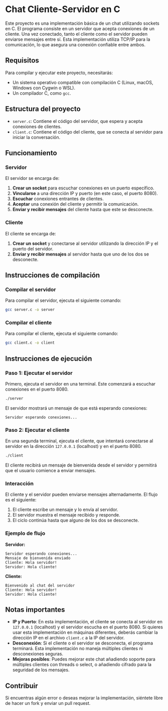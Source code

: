 
# Chat Cliente-Servidor en C

Este proyecto es una implementación básica de un chat utilizando sockets en C. El programa consiste en un servidor que acepta conexiones de un cliente. Una vez conectado, tanto el cliente como el servidor pueden enviarse mensajes entre sí. Esta implementación utiliza TCP/IP para la comunicación, lo que asegura una conexión confiable entre ambos.

## Requisitos

Para compilar y ejecutar este proyecto, necesitarás:

- Un sistema operativo compatible con compilación C (Linux, macOS, Windows con Cygwin o WSL).
- Un compilador C, como `gcc`.

## Estructura del proyecto

- `server.c`: Contiene el código del servidor, que espera y acepta conexiones de clientes.
- `client.c`: Contiene el código del cliente, que se conecta al servidor para iniciar la conversación.

## Funcionamiento

### Servidor

El servidor se encarga de:

1. **Crear un socket** para escuchar conexiones en un puerto específico.
2. **Vincularse** a una dirección IP y puerto (en este caso, el puerto 8080).
3. **Escuchar** conexiones entrantes de clientes.
4. **Aceptar** una conexión del cliente y permitir la comunicación.
5. **Enviar y recibir mensajes** del cliente hasta que este se desconecte.

### Cliente

El cliente se encarga de:

1. **Crear un socket** y conectarse al servidor utilizando la dirección IP y el puerto del servidor.
2. **Enviar y recibir mensajes** al servidor hasta que uno de los dos se desconecte.

## Instrucciones de compilación

### Compilar el servidor

Para compilar el servidor, ejecuta el siguiente comando:

```bash
gcc server.c -o server
```

### Compilar el cliente

Para compilar el cliente, ejecuta el siguiente comando:

```bash
gcc client.c -o client
```

## Instrucciones de ejecución

### Paso 1: Ejecutar el servidor

Primero, ejecuta el servidor en una terminal. Este comenzará a escuchar conexiones en el puerto 8080.

```bash
./server
```

El servidor mostrará un mensaje de que está esperando conexiones:

```
Servidor esperando conexiones...
```

### Paso 2: Ejecutar el cliente

En una segunda terminal, ejecuta el cliente, que intentará conectarse al servidor en la dirección `127.0.0.1` (localhost) y en el puerto 8080.

```bash
./client
```

El cliente recibirá un mensaje de bienvenida desde el servidor y permitirá que el usuario comience a enviar mensajes.

### Interacción

El cliente y el servidor pueden enviarse mensajes alternadamente. El flujo es el siguiente:

1. El cliente escribe un mensaje y lo envía al servidor.
2. El servidor muestra el mensaje recibido y responde.
3. El ciclo continúa hasta que alguno de los dos se desconecte.

### Ejemplo de flujo

**Servidor:**
```
Servidor esperando conexiones...
Mensaje de bienvenida enviado
Cliente: Hola servidor!
Servidor: Hola cliente!
```

**Cliente:**
```
Bienvenido al chat del servidor
Cliente: Hola servidor!
Servidor: Hola cliente!
```

## Notas importantes

- **IP y Puerto**: En esta implementación, el cliente se conecta al servidor en `127.0.0.1` (localhost) y el servidor escucha en el puerto 8080. Si quieres usar esta implementación en máquinas diferentes, deberás cambiar la dirección IP en el archivo `client.c` a la IP del servidor.
- **Desconexión**: Si el cliente o el servidor se desconecta, el programa terminará. Esta implementación no maneja múltiples clientes ni desconexiones seguras.
- **Mejoras posibles**: Puedes mejorar este chat añadiendo soporte para múltiples clientes con threads o select, o añadiendo cifrado para la seguridad de los mensajes.

## Contribuir

Si encuentras algún error o deseas mejorar la implementación, siéntete libre de hacer un fork y enviar un pull request.


